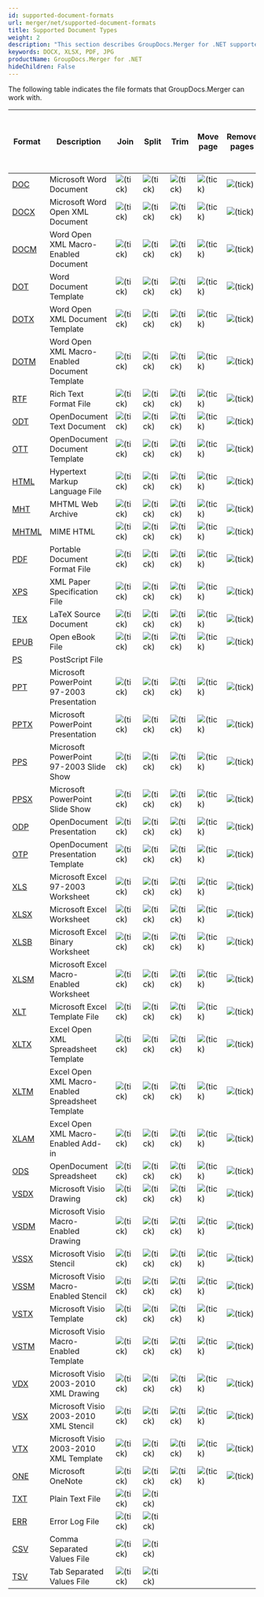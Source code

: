 ```yaml
---
id: supported-document-formats
url: merger/net/supported-document-formats
title: Supported Document Types
weight: 2
description: "This section describes GroupDocs.Merger for .NET supported document types. The Library supports DOCX, XLSX, PDF, JPG and many more."
keywords: DOCX, XLSX, PDF, JPG
productName: GroupDocs.Merger for .NET
hideChildren: False
---
```

The following table indicates the file formats that GroupDocs.Merger can work with.

| Format | Description | Join | Split | Trim | Move page | Remove pages | Swap pages | Change page orientation | Rotate pages | Import document | Cross-format merge to PDF / XPS | Cross-format merge to DOC / DOCX |
| --- | --- | --- | --- | --- | --- | --- | --- | --- | --- | --- | --- | --- |
| [DOC](https://docs.fileformat.com/word-processing/doc/) | Microsoft Word Document | ![(tick)](merger/net/images/check.png) | ![(tick)](merger/net/images/check.png) | ![(tick)](merger/net/images/check.png) | ![(tick)](merger/net/images/check.png) | ![(tick)](merger/net/images/check.png) | ![(tick)](merger/net/images/check.png) | ![(tick)](merger/net/images/check.png) |   | ![(tick)](merger/net/images/check.png) | ![(tick)](merger/net/images/check.png) | ![(tick)](merger/net/images/check.png) |
| [DOCX](https://docs.fileformat.com/word-processing/docx/) | Microsoft Word Open XML Document | ![(tick)](merger/net/images/check.png) | ![(tick)](merger/net/images/check.png) | ![(tick)](merger/net/images/check.png) | ![(tick)](merger/net/images/check.png) | ![(tick)](merger/net/images/check.png) | ![(tick)](merger/net/images/check.png) | ![(tick)](merger/net/images/check.png) |   | ![(tick)](merger/net/images/check.png) | ![(tick)](merger/net/images/check.png) | ![(tick)](merger/net/images/check.png) |
| [DOCM](https://docs.fileformat.com/word-processing/docm/) | Word Open XML Macro-Enabled Document | ![(tick)](merger/net/images/check.png) | ![(tick)](merger/net/images/check.png) | ![(tick)](merger/net/images/check.png) | ![(tick)](merger/net/images/check.png) | ![(tick)](merger/net/images/check.png) | ![(tick)](merger/net/images/check.png) | ![(tick)](merger/net/images/check.png) |   | ![(tick)](merger/net/images/check.png) | ![(tick)](merger/net/images/check.png) |   |
| [DOT](https://docs.fileformat.com/word-processing/dot/) | Word Document Template | ![(tick)](merger/net/images/check.png) | ![(tick)](merger/net/images/check.png) | ![(tick)](merger/net/images/check.png) | ![(tick)](merger/net/images/check.png) | ![(tick)](merger/net/images/check.png) | ![(tick)](merger/net/images/check.png) | ![(tick)](merger/net/images/check.png) |   | ![(tick)](merger/net/images/check.png) | ![(tick)](merger/net/images/check.png) |   |
| [DOTX](https://docs.fileformat.com/word-processing/dotx/) | Word Open XML Document Template | ![(tick)](merger/net/images/check.png) | ![(tick)](merger/net/images/check.png) | ![(tick)](merger/net/images/check.png) | ![(tick)](merger/net/images/check.png) | ![(tick)](merger/net/images/check.png) | ![(tick)](merger/net/images/check.png) | ![(tick)](merger/net/images/check.png) |   | ![(tick)](merger/net/images/check.png) | ![(tick)](merger/net/images/check.png) |   |
| [DOTM](https://docs.fileformat.com/word-processing/dotm/) | Word Open XML Macro-Enabled Document Template | ![(tick)](merger/net/images/check.png) | ![(tick)](merger/net/images/check.png) | ![(tick)](merger/net/images/check.png) | ![(tick)](merger/net/images/check.png) | ![(tick)](merger/net/images/check.png) | ![(tick)](merger/net/images/check.png) | ![(tick)](merger/net/images/check.png) |   | ![(tick)](merger/net/images/check.png) | ![(tick)](merger/net/images/check.png) |   |
| [RTF](https://docs.fileformat.com/word-processing/rtf/) | Rich Text Format File | ![(tick)](merger/net/images/check.png) | ![(tick)](merger/net/images/check.png) | ![(tick)](merger/net/images/check.png) | ![(tick)](merger/net/images/check.png) | ![(tick)](merger/net/images/check.png) | ![(tick)](merger/net/images/check.png) | ![(tick)](merger/net/images/check.png) |   | ![(tick)](merger/net/images/check.png) | ![(tick)](merger/net/images/check.png) |   |
| [ODT](https://docs.fileformat.com/word-processing/odt/) | OpenDocument Text Document | ![(tick)](merger/net/images/check.png) | ![(tick)](merger/net/images/check.png) | ![(tick)](merger/net/images/check.png) | ![(tick)](merger/net/images/check.png) | ![(tick)](merger/net/images/check.png) | ![(tick)](merger/net/images/check.png) | ![(tick)](merger/net/images/check.png) |   | ![(tick)](merger/net/images/check.png) | ![(tick)](merger/net/images/check.png) |   |
| [OTT](https://docs.fileformat.com/word-processing/ott/) | OpenDocument Document Template | ![(tick)](merger/net/images/check.png) | ![(tick)](merger/net/images/check.png) | ![(tick)](merger/net/images/check.png) | ![(tick)](merger/net/images/check.png) | ![(tick)](merger/net/images/check.png) | ![(tick)](merger/net/images/check.png) | ![(tick)](merger/net/images/check.png) |   | ![(tick)](merger/net/images/check.png) | ![(tick)](merger/net/images/check.png) |   |
| [HTML](https://docs.fileformat.com/web/html/) | Hypertext Markup Language File | ![(tick)](merger/net/images/check.png) | ![(tick)](merger/net/images/check.png) | ![(tick)](merger/net/images/check.png) | ![(tick)](merger/net/images/check.png) | ![(tick)](merger/net/images/check.png) | ![(tick)](merger/net/images/check.png) | ![(tick)](merger/net/images/check.png) |   |   | ![(tick)](merger/net/images/check.png) |   |
| [MHT](https://docs.fileformat.com/web/mhtml/) | MHTML Web Archive | ![(tick)](merger/net/images/check.png) | ![(tick)](merger/net/images/check.png) | ![(tick)](merger/net/images/check.png) | ![(tick)](merger/net/images/check.png) | ![(tick)](merger/net/images/check.png) | ![(tick)](merger/net/images/check.png) | ![(tick)](merger/net/images/check.png) |   |   |   |   |
| [MHTML](https://docs.fileformat.com/web/mhtml/) | MIME HTML | ![(tick)](merger/net/images/check.png) | ![(tick)](merger/net/images/check.png) | ![(tick)](merger/net/images/check.png) | ![(tick)](merger/net/images/check.png) | ![(tick)](merger/net/images/check.png) | ![(tick)](merger/net/images/check.png) | ![(tick)](merger/net/images/check.png) |   |   |   |   |
| [PDF](https://docs.fileformat.com/view/pdf/) | Portable Document Format File | ![(tick)](merger/net/images/check.png) | ![(tick)](merger/net/images/check.png) | ![(tick)](merger/net/images/check.png) | ![(tick)](merger/net/images/check.png) | ![(tick)](merger/net/images/check.png) | ![(tick)](merger/net/images/check.png) | ![(tick)](merger/net/images/check.png) | ![(tick)](merger/net/images/check.png) | ![(tick)](merger/net/images/check.png) | ![(tick)](merger/net/images/check.png) | ![(tick)](merger/net/images/check.png) |
| [XPS](https://docs.fileformat.com/page-description-language/xps/) | XML Paper Specification File | ![(tick)](merger/net/images/check.png) | ![(tick)](merger/net/images/check.png) | ![(tick)](merger/net/images/check.png) | ![(tick)](merger/net/images/check.png) | ![(tick)](merger/net/images/check.png) | ![(tick)](merger/net/images/check.png) | ![(tick)](merger/net/images/check.png) | ![(tick)](merger/net/images/check.png) |   | ![(tick)](merger/net/images/check.png) | ![(tick)](merger/net/images/check.png) |
| [TEX](https://docs.fileformat.com/page-description-language/tex/) | LaTeX Source Document | ![(tick)](merger/net/images/check.png) | ![(tick)](merger/net/images/check.png) | ![(tick)](merger/net/images/check.png) | ![(tick)](merger/net/images/check.png) | ![(tick)](merger/net/images/check.png) | ![(tick)](merger/net/images/check.png) | ![(tick)](merger/net/images/check.png) | ![(tick)](merger/net/images/check.png) |   | ![(tick)](merger/net/images/check.png) | ![(tick)](merger/net/images/check.png) |
| [EPUB](https://docs.fileformat.com/ebook/epub/) | Open eBook File | ![(tick)](merger/net/images/check.png) | ![(tick)](merger/net/images/check.png) | ![(tick)](merger/net/images/check.png) | ![(tick)](merger/net/images/check.png) | ![(tick)](merger/net/images/check.png) | ![(tick)](merger/net/images/check.png) | ![(tick)](merger/net/images/check.png) | ![(tick)](merger/net/images/check.png) |   | ![(tick)](merger/net/images/check.png) | ![(tick)](merger/net/images/check.png) |
| [PS](https://docs.fileformat.com/page-description-language/ps/) | PostScript File |     |     |     |     |     |     |     |     |   |     |     |
| [PPT](https://docs.fileformat.com/presentation/ppt/) | Microsoft PowerPoint 97-2003 Presentation | ![(tick)](merger/net/images/check.png) | ![(tick)](merger/net/images/check.png) | ![(tick)](merger/net/images/check.png) | ![(tick)](merger/net/images/check.png) | ![(tick)](merger/net/images/check.png) | ![(tick)](merger/net/images/check.png) | ![(tick)](merger/net/images/check.png) |   | ![(tick)](merger/net/images/check.png) | ![(tick)](merger/net/images/check.png) |   |
| [PPTX](https://docs.fileformat.com/presentation/pptx/) | Microsoft PowerPoint Presentation | ![(tick)](merger/net/images/check.png) | ![(tick)](merger/net/images/check.png) | ![(tick)](merger/net/images/check.png) | ![(tick)](merger/net/images/check.png) | ![(tick)](merger/net/images/check.png) | ![(tick)](merger/net/images/check.png) | ![(tick)](merger/net/images/check.png) |   | ![(tick)](merger/net/images/check.png) | ![(tick)](merger/net/images/check.png) |   |
| [PPS](https://docs.fileformat.com/presentation/pps/) | Microsoft PowerPoint 97-2003 Slide Show | ![(tick)](merger/net/images/check.png) | ![(tick)](merger/net/images/check.png) | ![(tick)](merger/net/images/check.png) | ![(tick)](merger/net/images/check.png) | ![(tick)](merger/net/images/check.png) | ![(tick)](merger/net/images/check.png) | ![(tick)](merger/net/images/check.png) |   | ![(tick)](merger/net/images/check.png) | ![(tick)](merger/net/images/check.png) |   |
| [PPSX](https://docs.fileformat.com/presentation/ppsx/) | Microsoft PowerPoint Slide Show | ![(tick)](merger/net/images/check.png) | ![(tick)](merger/net/images/check.png) | ![(tick)](merger/net/images/check.png) | ![(tick)](merger/net/images/check.png) | ![(tick)](merger/net/images/check.png) | ![(tick)](merger/net/images/check.png) | ![(tick)](merger/net/images/check.png) |   | ![(tick)](merger/net/images/check.png) | ![(tick)](merger/net/images/check.png) |   |
| [ODP](https://docs.fileformat.com/presentation/odp/) | OpenDocument Presentation | ![(tick)](merger/net/images/check.png) | ![(tick)](merger/net/images/check.png) | ![(tick)](merger/net/images/check.png) | ![(tick)](merger/net/images/check.png) | ![(tick)](merger/net/images/check.png) | ![(tick)](merger/net/images/check.png) | ![(tick)](merger/net/images/check.png) |   | ![(tick)](merger/net/images/check.png) | ![(tick)](merger/net/images/check.png) |   |
| [OTP](https://docs.fileformat.com/presentation/otp/) | OpenDocument Presentation Template | ![(tick)](merger/net/images/check.png) | ![(tick)](merger/net/images/check.png) | ![(tick)](merger/net/images/check.png) | ![(tick)](merger/net/images/check.png) | ![(tick)](merger/net/images/check.png) | ![(tick)](merger/net/images/check.png) | ![(tick)](merger/net/images/check.png) |   | ![(tick)](merger/net/images/check.png) | ![(tick)](merger/net/images/check.png) |   |
| [XLS](https://docs.fileformat.com/spreadsheet/xls/) | Microsoft Excel 97-2003 Worksheet | ![(tick)](merger/net/images/check.png) | ![(tick)](merger/net/images/check.png) | ![(tick)](merger/net/images/check.png) | ![(tick)](merger/net/images/check.png) | ![(tick)](merger/net/images/check.png) | ![(tick)](merger/net/images/check.png) | ![(tick)](merger/net/images/check.png) |   | ![(tick)](merger/net/images/check.png) | ![(tick)](merger/net/images/check.png) |   |
| [XLSX](https://docs.fileformat.com/spreadsheet/xlsx/) | Microsoft Excel Worksheet | ![(tick)](merger/net/images/check.png) | ![(tick)](merger/net/images/check.png) | ![(tick)](merger/net/images/check.png) | ![(tick)](merger/net/images/check.png) | ![(tick)](merger/net/images/check.png) | ![(tick)](merger/net/images/check.png) | ![(tick)](merger/net/images/check.png) |   | ![(tick)](merger/net/images/check.png) | ![(tick)](merger/net/images/check.png) |   |
| [XLSB](https://docs.fileformat.com/spreadsheet/xlsb/) | Microsoft Excel Binary Worksheet | ![(tick)](merger/net/images/check.png) | ![(tick)](merger/net/images/check.png) | ![(tick)](merger/net/images/check.png) | ![(tick)](merger/net/images/check.png) | ![(tick)](merger/net/images/check.png) | ![(tick)](merger/net/images/check.png) | ![(tick)](merger/net/images/check.png) |   | ![(tick)](merger/net/images/check.png) | ![(tick)](merger/net/images/check.png) |   |
| [XLSM](https://docs.fileformat.com/spreadsheet/xlsm/) | Microsoft Excel Macro-Enabled Worksheet | ![(tick)](merger/net/images/check.png) | ![(tick)](merger/net/images/check.png) | ![(tick)](merger/net/images/check.png) | ![(tick)](merger/net/images/check.png) | ![(tick)](merger/net/images/check.png) | ![(tick)](merger/net/images/check.png) | ![(tick)](merger/net/images/check.png) |   | ![(tick)](merger/net/images/check.png) | ![(tick)](merger/net/images/check.png) |   |
| [XLT](https://docs.fileformat.com/spreadsheet/xlt/) | Microsoft Excel Template File | ![(tick)](merger/net/images/check.png) | ![(tick)](merger/net/images/check.png) | ![(tick)](merger/net/images/check.png) | ![(tick)](merger/net/images/check.png) | ![(tick)](merger/net/images/check.png) | ![(tick)](merger/net/images/check.png) | ![(tick)](merger/net/images/check.png) |   | ![(tick)](merger/net/images/check.png) | ![(tick)](merger/net/images/check.png) |   |
| [XLTX](https://docs.fileformat.com/spreadsheet/xltx/) | Excel Open XML Spreadsheet Template | ![(tick)](merger/net/images/check.png) | ![(tick)](merger/net/images/check.png) | ![(tick)](merger/net/images/check.png) | ![(tick)](merger/net/images/check.png) | ![(tick)](merger/net/images/check.png) | ![(tick)](merger/net/images/check.png) | ![(tick)](merger/net/images/check.png) |   | ![(tick)](merger/net/images/check.png) | ![(tick)](merger/net/images/check.png) |   |
| [XLTM](https://docs.fileformat.com/spreadsheet/xltm/) | Excel Open XML Macro-Enabled Spreadsheet Template | ![(tick)](merger/net/images/check.png) | ![(tick)](merger/net/images/check.png) | ![(tick)](merger/net/images/check.png) | ![(tick)](merger/net/images/check.png) | ![(tick)](merger/net/images/check.png) | ![(tick)](merger/net/images/check.png) | ![(tick)](merger/net/images/check.png) |   | ![(tick)](merger/net/images/check.png) | ![(tick)](merger/net/images/check.png) |   |
| [XLAM](https://www.file-extension.org/extensions/xlam) | Excel Open XML Macro-Enabled Add-in | ![(tick)](merger/net/images/check.png) | ![(tick)](merger/net/images/check.png) | ![(tick)](merger/net/images/check.png) | ![(tick)](merger/net/images/check.png) | ![(tick)](merger/net/images/check.png) | ![(tick)](merger/net/images/check.png) | ![(tick)](merger/net/images/check.png) |   | ![(tick)](merger/net/images/check.png) | ![(tick)](merger/net/images/check.png) |   |
| [ODS](https://docs.fileformat.com/spreadsheet/ods/) | OpenDocument Spreadsheet | ![(tick)](merger/net/images/check.png) | ![(tick)](merger/net/images/check.png) | ![(tick)](merger/net/images/check.png) | ![(tick)](merger/net/images/check.png) | ![(tick)](merger/net/images/check.png) | ![(tick)](merger/net/images/check.png) | ![(tick)](merger/net/images/check.png) |   | ![(tick)](merger/net/images/check.png) | ![(tick)](merger/net/images/check.png) |   |
| [VSDX](https://docs.fileformat.com/image/vsdx/) | Microsoft Visio Drawing | ![(tick)](merger/net/images/check.png) | ![(tick)](merger/net/images/check.png) | ![(tick)](merger/net/images/check.png) | ![(tick)](merger/net/images/check.png) | ![(tick)](merger/net/images/check.png) | ![(tick)](merger/net/images/check.png) | ![(tick)](merger/net/images/check.png) |   | ![(tick)](merger/net/images/check.png) |   |   |
| [VSDM](https://docs.fileformat.com/image/vsdm/) | Microsoft Visio Macro-Enabled Drawing | ![(tick)](merger/net/images/check.png) | ![(tick)](merger/net/images/check.png) | ![(tick)](merger/net/images/check.png) | ![(tick)](merger/net/images/check.png) | ![(tick)](merger/net/images/check.png) | ![(tick)](merger/net/images/check.png) | ![(tick)](merger/net/images/check.png) |   | ![(tick)](merger/net/images/check.png) |   |   |
| [VSSX](https://docs.fileformat.com/image/vssx/) | Microsoft Visio Stencil | ![(tick)](merger/net/images/check.png) | ![(tick)](merger/net/images/check.png) | ![(tick)](merger/net/images/check.png) | ![(tick)](merger/net/images/check.png) | ![(tick)](merger/net/images/check.png) | ![(tick)](merger/net/images/check.png) | ![(tick)](merger/net/images/check.png) |   | ![(tick)](merger/net/images/check.png) |   |   |
| [VSSM](https://docs.fileformat.com/image/vssm/) | Microsoft Visio Macro-Enabled Stencil | ![(tick)](merger/net/images/check.png) | ![(tick)](merger/net/images/check.png) | ![(tick)](merger/net/images/check.png) | ![(tick)](merger/net/images/check.png) | ![(tick)](merger/net/images/check.png) | ![(tick)](merger/net/images/check.png) | ![(tick)](merger/net/images/check.png) |   | ![(tick)](merger/net/images/check.png) |   |   |
| [VSTX](https://docs.fileformat.com/image/vstx/) | Microsoft Visio Template | ![(tick)](merger/net/images/check.png) | ![(tick)](merger/net/images/check.png) | ![(tick)](merger/net/images/check.png) | ![(tick)](merger/net/images/check.png) | ![(tick)](merger/net/images/check.png) | ![(tick)](merger/net/images/check.png) | ![(tick)](merger/net/images/check.png) |   | ![(tick)](merger/net/images/check.png) |   |   |
| [VSTM](https://docs.fileformat.com/image/vstm/) | Microsoft Visio Macro-Enabled Template | ![(tick)](merger/net/images/check.png) | ![(tick)](merger/net/images/check.png) | ![(tick)](merger/net/images/check.png) | ![(tick)](merger/net/images/check.png) | ![(tick)](merger/net/images/check.png) | ![(tick)](merger/net/images/check.png) | ![(tick)](merger/net/images/check.png) |   | ![(tick)](merger/net/images/check.png) |   |   |
| [VDX](https://docs.fileformat.com/image/vdx/) | Microsoft Visio 2003-2010 XML Drawing | ![(tick)](merger/net/images/check.png) | ![(tick)](merger/net/images/check.png) | ![(tick)](merger/net/images/check.png) | ![(tick)](merger/net/images/check.png) | ![(tick)](merger/net/images/check.png) | ![(tick)](merger/net/images/check.png) | ![(tick)](merger/net/images/check.png) |   | ![(tick)](merger/net/images/check.png) |   |   |
| [VSX](https://docs.fileformat.com/image/vsx/) | Microsoft Visio 2003-2010 XML Stencil | ![(tick)](merger/net/images/check.png) | ![(tick)](merger/net/images/check.png) | ![(tick)](merger/net/images/check.png) | ![(tick)](merger/net/images/check.png) | ![(tick)](merger/net/images/check.png) | ![(tick)](merger/net/images/check.png) | ![(tick)](merger/net/images/check.png) |   | ![(tick)](merger/net/images/check.png) |   |   |
| [VTX](https://docs.fileformat.com/image/vtx/) | Microsoft Visio 2003-2010 XML Template | ![(tick)](merger/net/images/check.png) | ![(tick)](merger/net/images/check.png) | ![(tick)](merger/net/images/check.png) | ![(tick)](merger/net/images/check.png) | ![(tick)](merger/net/images/check.png) | ![(tick)](merger/net/images/check.png) | ![(tick)](merger/net/images/check.png) |   | ![(tick)](merger/net/images/check.png) |   |   |
| [ONE](https://docs.fileformat.com/note-taking/one/) | Microsoft OneNote | ![(tick)](merger/net/images/check.png) | ![(tick)](merger/net/images/check.png) | ![(tick)](merger/net/images/check.png) | ![(tick)](merger/net/images/check.png) | ![(tick)](merger/net/images/check.png) | ![(tick)](merger/net/images/check.png) | ![(tick)](merger/net/images/check.png) |   |   |   |   |
| [TXT](https://docs.fileformat.com/word-processing/txt/) | Plain Text File | ![(tick)](merger/net/images/check.png) | ![(tick)](merger/net/images/check.png) |   |   |   |   |   |   |   |   |   |
| [ERR](https://fileinfo.com/extension/err) | Error Log File | ![(tick)](merger/net/images/check.png) | ![(tick)](merger/net/images/check.png) |   |   |   |   |   |   |   |   |   |
| [CSV](https://docs.fileformat.com/spreadsheet/csv/) | Comma Separated Values File | ![(tick)](merger/net/images/check.png) | ![(tick)](merger/net/images/check.png) |   |   |   |   |   |   |   |   |   |
| [TSV](https://docs.fileformat.com/spreadsheet/tsv/) | Tab Separated Values File | ![(tick)](merger/net/images/check.png) | ![(tick)](merger/net/images/check.png) |   |   |   |   |   |   |   |   |   |
